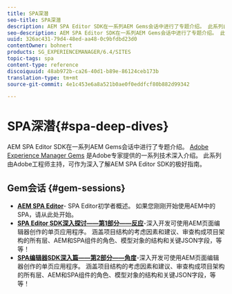 ```yaml
---
title: SPA深潜
seo-title: SPA深潜
description: AEM SPA Editor SDK在一系列AEM Gems会话中进行了专题介绍。 此系列由Adobe工程师主持，可作为深入了解由Adobe工程师主持的AEM SPA Editor SDK的一个极好指南。
seo-description: AEM SPA Editor SDK在一系列AEM Gems会话中进行了专题介绍。 此系列由Adobe工程师主持，可作为深入了解由Adobe工程师主持的AEM SPA Editor SDK的一个极好指南。
uuid: 326ac431-79d4-48ed-aa48-0c9bfdbd23d0
contentOwner: bohnert
products: SG_EXPERIENCEMANAGER/6.4/SITES
topic-tags: spa
content-type: reference
discoiquuid: 48ab972b-ca26-40d1-b89e-86124ceb173b
translation-type: tm+mt
source-git-commit: 4e1c453e6a8a521b0ae0f0eddfcf80b882d99342

---
```



# SPA深潜{#spa-deep-dives}

AEM SPA Editor SDK在一系列AEM Gems会话中进行了专题介绍。 [Adobe Experience Manager Gems](https://helpx.adobe.com/experience-manager/kt/eseminars/gems/aem-index.html) 是Adobe专家提供的一系列技术深入介绍。 此系列由Adobe工程师主持，可作为深入了解AEM SPA Editor SDK的极好指南。

## Gem会话 {#gem-sessions}

* **[AEM SPA Editor](https://helpx.adobe.com/experience-manager/kt/eseminars/gems/aem-spa-editor.html)[](https://helpx.adobe.com/experience-manager/kt/eseminars/gems/aem-spa-editor.html)**- SPA Editor初学者概述。 如果您刚刚开始使用AEM中的SPA，请从此处开始。
* **[SPA Editor SDK深入探讨——第1部分——反应](https://helpx.adobe.com/experience-manager/kt/eseminars/gems/SPA-Editor-SDK-Deep-Dive-React.html)**-深入开发可使用AEM页面编辑器创作的单页应用程序。 涵盖项目结构的考虑因素和建议、审查构成项目架构的所有层、AEM和SPA组件的角色、模型对象的结构和关键JSON字段，等等！
* **[SPA编辑器SDK深入篇——第2部分——角度](https://helpx.adobe.com/experience-manager/kt/eseminars/gems/SPA-Editor-SDK-Deep-Dive-Angular.html)**-深入开发可使用AEM页面编辑器创作的单页应用程序。 涵盖项目结构的考虑因素和建议、审查构成项目架构的所有层、AEM和SPA组件的角色、模型对象的结构和关键JSON字段，等等！

